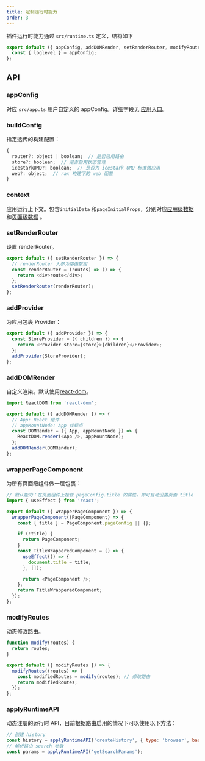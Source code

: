 ```yaml
---
title: 定制运行时能力
order: 3
---
```


插件运行时能力通过 `src/runtime.ts` 定义，结构如下

```javascript
export default ({ appConfig, addDOMRender, setRenderRouter, modifyRoutes, ...rest }) => {
  const { loglevel } = appConfig;
};
```

## API

### appConfig

对应 `src/app.ts` 用户自定义的 appConfig。详细字段见 [应用入口](/guide/basic/app.md)。

### buildConfig

指定透传的构建配置：

```js
{
  router?: object | boolean;  // 是否启用路由
  store?: boolean;  // 是否启用状态管理
  icestarkUMD?: boolean;  // 是否为 icestark UMD 标准微应用
  web?: object;  // rax 构建下的 web 配置
}
```

### context

应用运行上下文。包含`initialData` 和`pageInitialProps`，分别对应[应用级数据](/guide/advanced/ssr.md#应用级数据)和[页面级数据](/guide/advanced/ssr.md#页面级数据) 。

### setRenderRouter

设置 renderRouter。

```javascript
export default ({ setRenderRouter }) => {
  // renderRouter 入参为路由数组
  const renderRouter = (routes) => () => {
    return <div>route</div>;
  };
  setRenderRouter(renderRouter);
};
```

### addProvider

为应用包裹 Provider：

```js
export default ({ addProvider }) => {
  const StoreProvider = ({ children }) => {
    return <Provider store={store}>{children}</Provider>;
  };
  addProvider(StoreProvider);
};
```

### addDOMRender

自定义渲染。默认使用[react-dom](https://reactjs.org/docs/react-dom.html)。

```javascript
import ReactDOM from 'react-dom';

export default ({ addDOMRender }) => {
  // App: React 组件
  // appMountNode: App 挂载点
  const DOMRender = ({ App, appMountNode }) => {
    ReactDOM.render(<App />, appMountNode);
  };
  addDOMRender(DOMRender);
};
```

### wrapperPageComponent

为所有页面级组件做一层包裹：

```js
// 默认能力：在页面组件上挂载 pageConfig.title 的属性，即可自动设置页面 title
import { useEffect } from 'react';

export default ({ wrapperPageComponent }) => {
  wrapperPageComponent((PageComponent) => {
    const { title } = PageComponent.pageConfig || {};

    if (!title) {
      return PageComponent;
    }
    const TitleWrapperedComponent = () => {
      useEffect(() => {
        document.title = title;
      }, []);

      return <PageComponent />;
    };
    return TitleWrapperedComponent;
  });
};
```

### modifyRoutes

动态修改路由。

```javascript
function modify(routes) {
  return routes;
}

export default ({ modifyRoutes }) => {
  modifyRoutes((routes) => {
    const modifiedRoutes = modify(routes); // 修改路由
    return modifiedRoutes;
  });
};
```

### applyRuntimeAPI

动态注册的运行时 API，目前根据路由启用的情况下可以使用以下方法：

```js
// 创建 history
const history = applyRuntimeAPI('createHistory', { type: 'browser', basename: '/' });
// 解析路由 search 参数
const params = applyRuntimeAPI('getSearchParams');
```